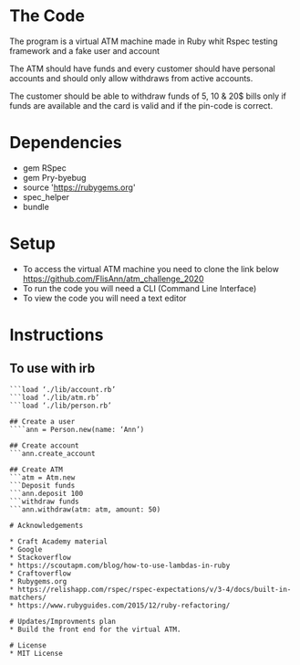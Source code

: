 # The Code

The program is a virtual ATM machine made in Ruby whit Rspec
testing framework and a fake user and account

The ATM should have funds and every customer should have personal accounts and should only allow withdraws from active accounts.

The customer should be able to withdraw funds of 5, 10 & 20$ bills only if funds are available and the card is valid and if the pin-code is correct.

# Dependencies

* gem RSpec
* gem Pry-byebug
* source 'https://rubygems.org'
* spec_helper
* bundle

# Setup

* To access the virtual ATM machine you need to clone the link below
  https://github.com/FlisAnn/atm_challenge_2020
* To run the code you will need a CLI (Command Line Interface)
* To view the code you will need a text editor

# Instructions

## To use with irb
```$ irb
```load ‘./lib/account.rb’
```load ‘./lib/atm.rb’
```load ‘./lib/person.rb’

## Create a user
````ann = Person.new(name: ‘Ann’)

## Create account
```ann.create_account

## Create ATM
```atm = Atm.new
```Deposit funds
```ann.deposit 100
```withdraw funds
```ann.withdraw(atm: atm, amount: 50)

# Acknowledgements

* Craft Academy material
* Google
* Stackoverflow
* https://scoutapm.com/blog/how-to-use-lambdas-in-ruby
* Craftoverflow
* Rubygems.org
* https://relishapp.com/rspec/rspec-expectations/v/3-4/docs/built-in-matchers/
* https://www.rubyguides.com/2015/12/ruby-refactoring/

# Updates/Improvments plan
* Build the front end for the virtual ATM.

# License
* MIT License
